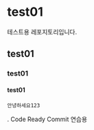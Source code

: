 # test01
테스트용 레포지토리입니다.

## test01
### test01
#### test01

```
안녕하세요123
```
.
Code Ready
Commit 연습용
